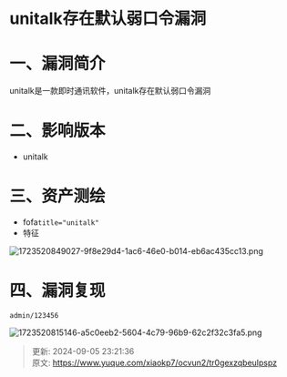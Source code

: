 # unitalk存在默认弱口令漏洞

# 一、漏洞简介
unitalk是一款即时通讯软件，unitalk存在默认弱口令漏洞

# 二、影响版本
+ unitalk

# 三、资产测绘
+ fofa`title="unitalk"`
+ 特征

![1723520849027-9f8e29d4-1ac6-46e0-b014-eb6ac435cc13.png](./img/r4U6CxAFixwqF68e/1723520849027-9f8e29d4-1ac6-46e0-b014-eb6ac435cc13-181498.png)

# 四、漏洞复现
```plain
admin/123456
```

![1723520815146-a5c0eeb2-5604-4c79-96b9-62c2f32c3fa5.png](./img/r4U6CxAFixwqF68e/1723520815146-a5c0eeb2-5604-4c79-96b9-62c2f32c3fa5-228336.png)



> 更新: 2024-09-05 23:21:36  
> 原文: <https://www.yuque.com/xiaokp7/ocvun2/tr0gexzqbeulpspz>